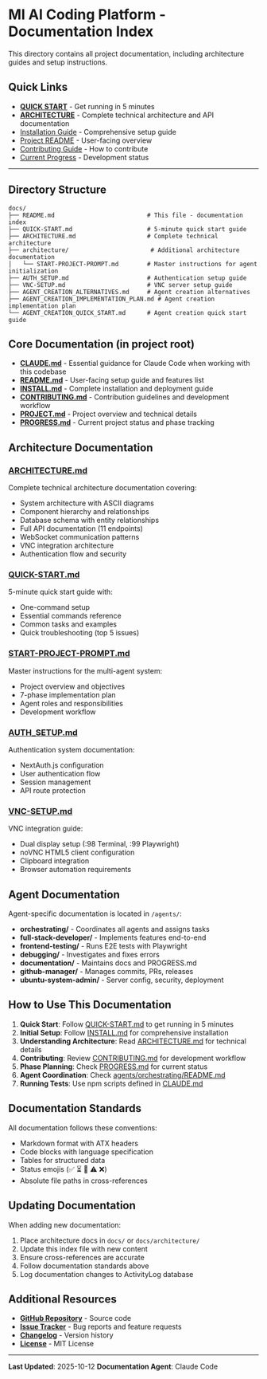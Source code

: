 # MI AI Coding Platform - Documentation Index

This directory contains all project documentation, including architecture guides and setup instructions.

## Quick Links

- **[QUICK START](./QUICK-START.md)** - Get running in 5 minutes
- **[ARCHITECTURE](./ARCHITECTURE.md)** - Complete technical architecture and API documentation
- [Installation Guide](../INSTALL.md) - Comprehensive setup guide
- [Project README](../README.md) - User-facing overview
- [Contributing Guide](../CONTRIBUTING.md) - How to contribute
- [Current Progress](../PROGRESS.md) - Development status

---

## Directory Structure

```
docs/
├── README.md                          # This file - documentation index
├── QUICK-START.md                     # 5-minute quick start guide
├── ARCHITECTURE.md                    # Complete technical architecture
├── architecture/                       # Additional architecture documentation
│   └── START-PROJECT-PROMPT.md        # Master instructions for agent initialization
├── AUTH_SETUP.md                      # Authentication setup guide
├── VNC-SETUP.md                       # VNC server setup guide
├── AGENT_CREATION_ALTERNATIVES.md     # Agent creation alternatives
├── AGENT_CREATION_IMPLEMENTATION_PLAN.md # Agent creation implementation plan
└── AGENT_CREATION_QUICK_START.md      # Agent creation quick start guide
```

## Core Documentation (in project root)

- **[CLAUDE.md](../CLAUDE.md)** - Essential guidance for Claude Code when working with this codebase
- **[README.md](../README.md)** - User-facing setup guide and features list
- **[INSTALL.md](../INSTALL.md)** - Complete installation and deployment guide
- **[CONTRIBUTING.md](../CONTRIBUTING.md)** - Contribution guidelines and development workflow
- **[PROJECT.md](../PROJECT.md)** - Project overview and technical details
- **[PROGRESS.md](../PROGRESS.md)** - Current project status and phase tracking

## Architecture Documentation

### [ARCHITECTURE.md](./ARCHITECTURE.md)
Complete technical architecture documentation covering:
- System architecture with ASCII diagrams
- Component hierarchy and relationships
- Database schema with entity relationships
- Full API documentation (11 endpoints)
- WebSocket communication patterns
- VNC integration architecture
- Authentication flow and security

### [QUICK-START.md](./QUICK-START.md)
5-minute quick start guide with:
- One-command setup
- Essential commands reference
- Common tasks and examples
- Quick troubleshooting (top 5 issues)

### [START-PROJECT-PROMPT.md](./architecture/START-PROJECT-PROMPT.md)
Master instructions for the multi-agent system:
- Project overview and objectives
- 7-phase implementation plan
- Agent roles and responsibilities
- Development workflow

### [AUTH_SETUP.md](./AUTH_SETUP.md)
Authentication system documentation:
- NextAuth.js configuration
- User authentication flow
- Session management
- API route protection

### [VNC-SETUP.md](./VNC-SETUP.md)
VNC integration guide:
- Dual display setup (:98 Terminal, :99 Playwright)
- noVNC HTML5 client configuration
- Clipboard integration
- Browser automation requirements

## Agent Documentation

Agent-specific documentation is located in `/agents/`:
- **orchestrating/** - Coordinates all agents and assigns tasks
- **full-stack-developer/** - Implements features end-to-end
- **frontend-testing/** - Runs E2E tests with Playwright
- **debugging/** - Investigates and fixes errors
- **documentation/** - Maintains docs and PROGRESS.md
- **github-manager/** - Manages commits, PRs, releases
- **ubuntu-system-admin/** - Server config, security, deployment

## How to Use This Documentation

1. **Quick Start**: Follow [QUICK-START.md](./QUICK-START.md) to get running in 5 minutes
2. **Initial Setup**: Follow [INSTALL.md](../INSTALL.md) for comprehensive installation
3. **Understanding Architecture**: Read [ARCHITECTURE.md](./ARCHITECTURE.md) for technical details
4. **Contributing**: Review [CONTRIBUTING.md](../CONTRIBUTING.md) for development workflow
5. **Phase Planning**: Check [PROGRESS.md](../PROGRESS.md) for current status
6. **Agent Coordination**: Check [agents/orchestrating/README.md](../agents/orchestrating/README.md)
7. **Running Tests**: Use npm scripts defined in [CLAUDE.md](../CLAUDE.md)

## Documentation Standards

All documentation follows these conventions:
- Markdown format with ATX headers
- Code blocks with language specification
- Tables for structured data
- Status emojis (✅ ⏳ 🔄 ⚠️ ❌)
- Absolute file paths in cross-references

## Updating Documentation

When adding new documentation:
1. Place architecture docs in `docs/` or `docs/architecture/`
2. Update this index file with new content
3. Ensure cross-references are accurate
4. Follow documentation standards above
5. Log documentation changes to ActivityLog database

## Additional Resources

- **[GitHub Repository](https://github.com/amirtafreshi/mi-ai-coding)** - Source code
- **[Issue Tracker](https://github.com/amirtafreshi/mi-ai-coding/issues)** - Bug reports and feature requests
- **[Changelog](../CHANGELOG.md)** - Version history
- **[License](../LICENSE)** - MIT License

---

**Last Updated**: 2025-10-12
**Documentation Agent**: Claude Code
